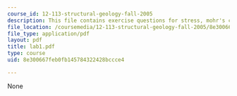 ```yaml
---
course_id: 12-113-structural-geology-fall-2005
description: This file contains exercise questions for stress, mohr's circles.
file_location: /coursemedia/12-113-structural-geology-fall-2005/8e300667feb0fb145784322428bccce4_lab1.pdf
file_type: application/pdf
layout: pdf
title: lab1.pdf
type: course
uid: 8e300667feb0fb145784322428bccce4

---
```

None